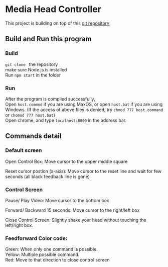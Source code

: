 # Media Head Controller

This project is building on top of this [git repository](https://github.com/mjyc/head-pose-estimation-demo)

## Build and Run this program
### Build
`git clone ` the repository <br />
make sure Node.js is installed <br />
Run `npm start` in the folder

### Run 
After the program is compiled successfully, <br />
Open `host.commnd` if you are using MaxOS, or open `host.bat` if you are using Windows.
(If the access of above files is denied, try `chmod 777 host.command` or `chomod 777 host.bat`) <br />
Open chrome, and type `localhost:8000` in the address bar. 

## Commands detail
### Default screen
Open Control Box:
Move cursor to the upper middle square 

Reset cursor postion (x-axis):
Move cursor to the reset line and wait for few seconds (all black feedback line is gone)

### Control Screen
Pause/ Play Video:
Move cursor to the bottom box

Forward/ Backward 15 seconds:
Move cursor to the right/left box

Close Control Screen:
Slightly shake your head without touching the left/right box. <br />


### Feedforward Color code:
Green: When only one command is possible. <br />
Yellow: Multiple possible command.<br />
Red: Move to that direction to close control screen






